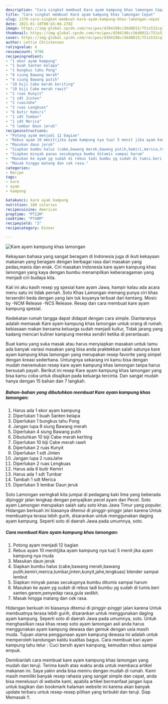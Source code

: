 ```yaml
---
description: "Cara singkat membuat Kare ayam kampung khas lamongan Cepat"
title: "Cara singkat membuat Kare ayam kampung khas lamongan Cepat"
slug: 1370-cara-singkat-membuat-kare-ayam-kampung-khas-lamongan-cepat
date: 2021-01-10T00:43:04.278Z
image: https://img-global.cpcdn.com/recipes/d394198cc56d8015/751x532cq70/kare-ayam-kampung-khas-lamongan-foto-resep-utama.jpg
thumbnail: https://img-global.cpcdn.com/recipes/d394198cc56d8015/751x532cq70/kare-ayam-kampung-khas-lamongan-foto-resep-utama.jpg
cover: https://img-global.cpcdn.com/recipes/d394198cc56d8015/751x532cq70/kare-ayam-kampung-khas-lamongan-foto-resep-utama.jpg
author: Lettie Christensen
ratingvalue: 4
reviewcount: 9786
recipeingredient:
- "1 ekor ayam kampung"
- "1 buah Santen kelapa"
- "1 bungkus tahu Pong"
- "8 siung Bawang merah"
- "4 siung Bawang putih"
- "10 biji Cabe merah keriting"
- "10 biji Cabe merah rawit"
- "2 ruas Kunyit"
- "1 sdt Jinten"
- "2 ruasJahe"
- "2 ruas Lengkuas"
- "6 butir Kemiri"
- "1 sdt Tumbar"
- "1 sdt Merica"
- "5 lembar Daun jeruk"
recipeinstructions:
- "Potong ayam menjadi 12 bagian"
- "Rebus ayam 10 menit(jika ayam kampung nya tua) 5 menit jika ayam kampung nya muda"
- "Masukan daun jeruk"
- "Siapkan bumbu halus (cabe,bawang merah,bawang putih,kemiri,merica,tumbar,jinten,kunyit,jahe,lengkuas) blender sampai lembut"
- "Siapkan minyak panas secukupnya bumbu ditumis sampai harum"
- "Masukan ke ayam yg sudah di rebus tadi bumbu yg sudah di tumis.beri santen.garem,penyedap rasa,gula sedikit."
- "Masak hingga matang dan cek rasa."
categories:
- Recipe
tags:
- kare
- ayam
- kampung

katakunci: kare ayam kampung 
nutrition: 188 calories
recipecuisine: American
preptime: "PT12M"
cooktime: "PT48M"
recipeyield: "3"
recipecategory: Dinner

---
```



![Kare ayam kampung khas lamongan](https://img-global.cpcdn.com/recipes/d394198cc56d8015/751x532cq70/kare-ayam-kampung-khas-lamongan-foto-resep-utama.jpg)

Kekayaan bahasa yang sangat beragam di Indonesia juga di ikuti kekayaan makanan yang beragam dengan berbagai rasa dari masakan yang pedas,manis dan enak. Ciri masakan Indonesia kare ayam kampung khas lamongan yang kaya dengan bumbu menampilkan keberaragaman yang menjadi ciri budaya kita.


Kali ini aku kasih resep yg spesial kare ayam Jawa, hampir kalau ada acara menu satu ini tidak pernah. Soto Khas Lamongan memang punya ciri khas tersendiri beda dengan yang lain tuk koyanya terbuat dari kentang. Mosic by -NCM Release -NCS Release. Resep dan cara membuat kare ayam kampung spesial.

Kedekatan rumah tangga dapat didapat dengan cara simple. Diantaranya adalah memasak Kare ayam kampung khas lamongan untuk orang di rumah. kebiasaan makan bersama keluarga sudah menjadi kultur, Tidak jarang yang kadang mencari kuliner kampung mereka sendiri ketika di perantauan.

Buat kamu yang suka masak atau harus menyiapkan masakan untuk tamu ada banyak variasi masakan yang bisa anda praktekkan salah satunya kare ayam kampung khas lamongan yang merupakan resep favorite yang simpel dengan kreasi sederhana. Untungnya sekarang ini kamu bisa dengan mudah menemukan resep kare ayam kampung khas lamongan tanpa harus bersusah payah.
Berikut ini resep Kare ayam kampung khas lamongan yang bisa kamu coba untuk disajikan pada keluarga tercinta. Dan sangat mudah hanya dengan 15 bahan dan 7 langkah.


<!--inarticleads1-->

##### Bahan-bahan yang dibutuhkan membuat Kare ayam kampung khas lamongan:

1. Harus ada 1 ekor ayam kampung
1. Diperlukan 1 buah Santen kelapa
1. Diperlukan 1 bungkus tahu Pong
1. Jangan lupa 8 siung Bawang merah
1. Diperlukan 4 siung Bawang putih
1. Dibutuhkan 10 biji Cabe merah keriting
1. Diperlukan 10 biji Cabe merah rawit
1. Diperlukan 2 ruas Kunyit
1. Diperlukan 1 sdt Jinten
1. Jangan lupa 2 ruasJahe
1. Diperlukan 2 ruas Lengkuas
1. Harus ada 6 butir Kemiri
1. Harus ada 1 sdt Tumbar
1. Tambah 1 sdt Merica
1. Diperlukan 5 lembar Daun jeruk


Soto Lamongan seringkali kita jumpai di pedagang kaki lima yang beberada dipinggir jalan lengkap dengan penyajikan pecel ayam dan Pecel. Soto ayam Lamongan merupakan salah satu soto khas Jawa Timur yang populer. Hidangan berkuah ini biasanya ditemui di pinggir-pinggir jalan karena Untuk membuatnya terasa lebih gurih, disarankan untuk menggunakan daging ayam kampung. Seperti soto di daerah Jawa pada umumnya, soto. 

<!--inarticleads2-->

##### Cara membuat  Kare ayam kampung khas lamongan:

1. Potong ayam menjadi 12 bagian
1. Rebus ayam 10 menit(jika ayam kampung nya tua) 5 menit jika ayam kampung nya muda
1. Masukan daun jeruk
1. Siapkan bumbu halus (cabe,bawang merah,bawang putih,kemiri,merica,tumbar,jinten,kunyit,jahe,lengkuas) blender sampai lembut
1. Siapkan minyak panas secukupnya bumbu ditumis sampai harum
1. Masukan ke ayam yg sudah di rebus tadi bumbu yg sudah di tumis.beri santen.garem,penyedap rasa,gula sedikit.
1. Masak hingga matang dan cek rasa.


Hidangan berkuah ini biasanya ditemui di pinggir-pinggir jalan karena Untuk membuatnya terasa lebih gurih, disarankan untuk menggunakan daging ayam kampung. Seperti soto di daerah Jawa pada umumnya, soto. Untuk menghasilkan rasa khas resep soto ayam lamongan asli anda harus menggunakan ayam kampung dewasa dan gemuk dengan usia masih muda. Tujuan utama penggunaan ayam kampung dewasa ini adalah untuk memperoleh kandungan kaldu kualitas bagus. Cara membuat kari ayam kampung tahu telur : Cuci bersih ayam kampung, kemudian rebus sampai empuk. 

Demikianlah cara membuat kare ayam kampung khas lamongan yang mudah dan teruji. Terima kasih atas waktu anda untuk membaca artikel makanan ini. Saya yakin anda bisa meniru dengan mudah di rumah. Kami masih memiliki banyak resep rahasia yang sangat simple dan cepat, anda bisa menelusuri di website kami, apabila artikel bermanfaat jangan lupa untuk bagikan dan bookmark halaman website ini karena akan banyak update terbaru untuk resep-resep pilihan yang terbukti dan teruji. Siap Memasak !!. 

